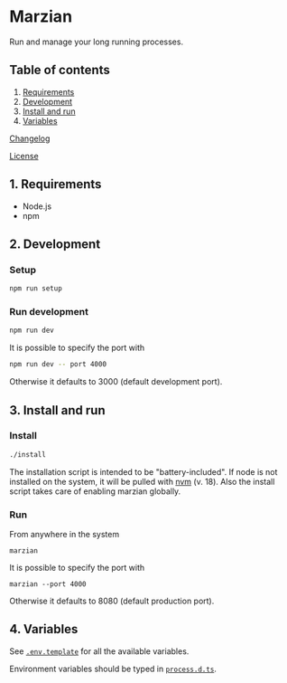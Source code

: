 # Marzian

Run and manage your long running processes.

## Table of contents

1. [Requirements](#1-requirements)
2. [Development](#2-development)
3. [Install and run](#3-install-and-run)
4. [Variables](#4-variables)

[Changelog](CHANGELOG.md)

[License](LICENSE.md)

## 1. Requirements

- Node.js
- npm

## 2. Development

### Setup

```bash
npm run setup
```

### Run development

```bash
npm run dev
```

It is possible to specify the port with

```bash
npm run dev -- port 4000
```

Otherwise it defaults to 3000 (default development port).

## 3. Install and run

### Install

```bash
./install
```

The installation script is intended to be "battery-included". If node is not installed on the system, it will be pulled with [nvm](https://github.com/nvm-sh/nvm) (v. 18). Also the install script takes care of enabling marzian globally.

### Run

From anywhere in the system

```shell
marzian
```

It is possible to specify the port with

```shell
marzian --port 4000
```

Otherwise it defaults to 8080 (default production port).

## 4. Variables

See [`.env.template`](.env.template) for all the available variables.

Environment variables should be typed in [`process.d.ts`](process.d.ts).
